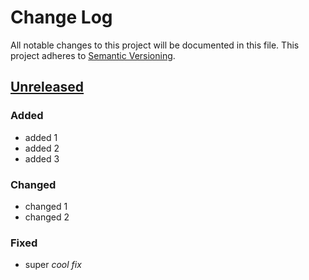 # Change Log
All notable changes to this project will be documented in this file.
This project adheres to [Semantic Versioning](http://semver.org/).

## [Unreleased]
### Added
-   added 1
-   added 2
-   added 3

### Changed
-   changed 1
-   changed 2

### Fixed
-   super _cool fix_

[unreleased]: https://github.com/geut/chan/compare/first-commit...HEAD

